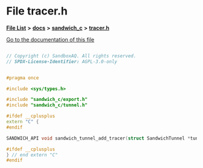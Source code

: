 

# File tracer.h

[**File List**](files.md) **>** [**docs**](dir_49e56c817e5e54854c35e136979f97ca.md) **>** [**sandwich\_c**](dir_f6ef5a90171f1138cc160f006fc74f9c.md) **>** [**tracer.h**](tracer_8h.md)

[Go to the documentation of this file](tracer_8h.md)

```C++

// Copyright (c) SandboxAQ. All rights reserved.
// SPDX-License-Identifier: AGPL-3.0-only


#pragma once

#include <sys/types.h>

#include "sandwich_c/export.h"
#include "sandwich_c/tunnel.h"

#ifdef __cplusplus
extern "C" {
#endif

SANDWICH_API void sandwich_tunnel_add_tracer(struct SandwichTunnel *tun, const char *context_cstr, int fd);

#ifdef __cplusplus
} // end extern "C"
#endif

```

